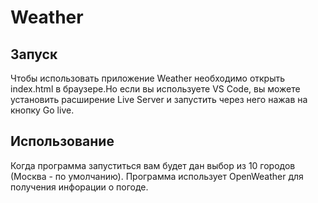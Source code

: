 # Weather

## **Запуск**
Чтобы использовать приложение Weather необходимо открыть index.html в браузере.Но если вы используете VS Code, вы можете установить расширение Live Server и запустить через него нажав на кнопку Go live. 

## **Использование**
Когда программа запуститься вам будет дан выбор из 10 городов (Москва - по умолчанию). Программа использует OpenWeather для получения инфорации о погоде.

